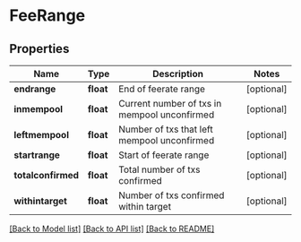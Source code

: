 # FeeRange

## Properties
Name | Type | Description | Notes
------------ | ------------- | ------------- | -------------
**endrange** | **float** | End of feerate range | [optional] 
**inmempool** | **float** | Current number of txs in mempool unconfirmed | [optional] 
**leftmempool** | **float** | Number of txs that left mempool unconfirmed | [optional] 
**startrange** | **float** | Start of feerate range | [optional] 
**totalconfirmed** | **float** | Total number of txs confirmed | [optional] 
**withintarget** | **float** | Number of txs confirmed within target | [optional] 

[[Back to Model list]](../README.md#documentation-for-models) [[Back to API list]](../README.md#documentation-for-api-endpoints) [[Back to README]](../README.md)

